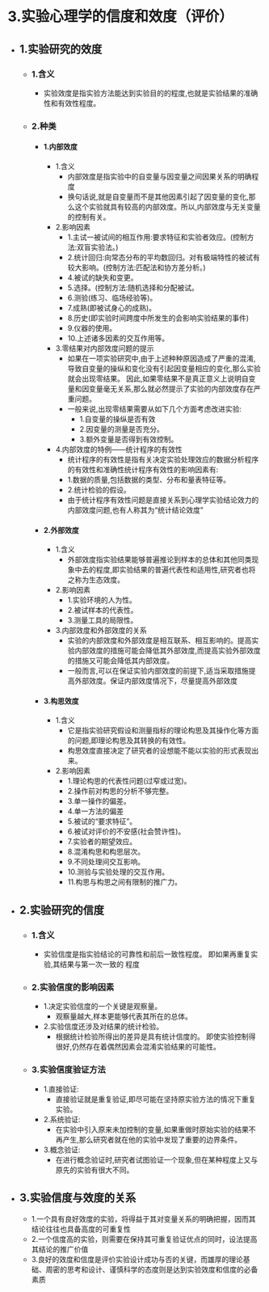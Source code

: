 # 3.实验心理学的信度和效度（评价）

- ## 1.实验研究的效度
	- ### 1.含义
		- 实验效度是指实验方法能达到实验目的的程度,也就是实验结果的准确性和有效性程度。
	- ### 2.种类
		- #### 1.内部效度
			- 1.含义
				- 内部效度是指实验中的自变量与因变量之间因果关系的明确程度
				- 换句话说,就是自变量而不是其他因素引起了因变量的变化,那么这个实验就具有较高的内部效度。所以,内部效度与无关变量的控制有关。
			- 2.影响因素
				- 1.主试一被试间的相互作用:要求特征和实验者效应。(控制方法:双盲实验法。)
				- 2.统计回归:向常态分布的平均数回归。对有极端特性的被试有较大影响。(控制方法:匹配法和协方差分析。)
				- 4.被试的缺失和变更。
				- 5.选择。(控制方法:随机选择和分配被试。
				- 6.测验(练习、临场经验等)。
				- 7.成熟(即被试身心的成熟)。
				- 8.历史(即实验时间跨度中所发生的会影响实验结果的事件)
				- 9.仪器的使用。
				- 10.上述诸多因素的交互作用等。
			- 3.零结果对内部效度问题的提示
				- 如果在一项实验研究中,由于上述种种原因造成了严重的混淆,导致自变量的操纵和变化没有引起因变量相应的变化,那么实验就会出现零结果。 因此,如果零结果不是真正意义上说明自变量和因变量毫无关系,那么就必然提示了实验的内部效度存在严重问题。
				- 一般来说,出现零结果需要从如下几个方面考虑改进实验:
					- 1.自变量的操纵是否有效
					- 2.因变量的测量是否充分。
					- 3.额外变量是否得到有效控制。
			- 4.内部效度的特例——统计程序的有效性
				- 统计程序的有效性是指有关决定实验处理效应的数据分析程序的有效性和准确性统计程序有效性的影响因素有:
				- 1.数据的质量,包括数据的类型、分布和量表特征等。
				- 2.统计检验的假设。
				- 由于统计程序有效性问题是直接关系到心理学实验结论效力的内部效度问题,也有人称其为“统计结论效度”
		- #### 2.外部效度
			- 1.含义
				- 外部效度指实验结果能够普遍推论到样本的总体和其他同类现象中去的程度,即实验结果的普遍代表性和适用性,研究者也将之称为生态效度。
			- 2.影响因素
				- 1.实验环境的人为性。
				- 2.被试样本的代表性。
				- 3.测量工具的局限性。
			- 3.内部效度和外部效度的关系
				- 实验的内部效度和外部效度是相互联系、相互影响的。提高实验内部效度的措施可能会降低其外部效度,而提高实验外部效度的措施又可能会降低其内部效度。
				- 一般而言,可以在保证实验内部效度的前提下,适当采取措施提高外部效度。保证内部效度情况下，尽量提高外部效度
		- #### 3.构思效度
			- 1.含义
				- 它是指实验研究假设和测量指标的理论构思及其操作化等方面的问题,即理论构思及其转换的有效性。
				- 构思效度直接决定了研究者的设想能不能以实验的形式表现出来。
			- 2.影响因素
				- 1.理论构思的代表性问题(过窄或过宽)。
				- 2.操作前对构思的分析不够完整。
				- 3.单一操作的偏差。
				- 4.单一方法的偏差
				- 5.被试的“要求特征”。
				- 6.被试对评价的不安感(社会赞许性)。
				- 7.实验者的期望效应。
				- 8.混淆构思和构思层次。
				- 9.不同处理间交互影响。
				- 10.测验与实验处理的交互作用。
				- 11.构思与构思之间有限制的推广力。
- ## 2.实验研究的信度
	- ### 1.含义
		- 实验信度是指实验结论的可靠性和前后一致性程度。 即如果再重复实验,其结果与第一次一致的 程度
	- ### 2.实验信度的影响因素
		- 1.决定实验信度的一个关键是观察量。
			- 观察量越大,样本更能够代表其所在的总体。
		- 2.实验信度还涉及对结果的统计检验。
			- 根据统计检验所得出的差异是具有统计信度的。 即使实验控制得很好,仍然存在着偶然因素会混淆实验结果的可能性。
	- ### 3.实验信度验证方法
		- 1.直接验证:
			- 直接验证就是重复验证,即尽可能在坚持原实验方法的情况下重复实验。
		- 2.系统验证:
			- 在实验中引入原来未加控制的变量,如果重做时原始实验的结果不再产生,那么研究者就在他的实验中发现了重要的边界条件。
		- 3.概念验证:
			- 在进行概念验证时,研究者试图验证一个现象,但在某种程度上又与原先的实验有很大不同。
- ## 3.实验信度与效度的关系
	- 1.一个具有良好效度的实验，将得益于其对变量关系的明确把握，因而其结论往往也具备高度的可重复性
	- 2.一个信度高的实验，则需要在保持其可重复验证优点的同时，设法提高其结论的推广价值
	- 3.良好的效度和信度是评价实验设计成功与否的关键，而雄厚的理论基础、周密的思考和设计、谨慎科学的态度则是达到实验效度和信度的必备素质